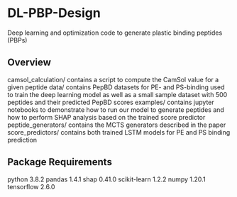 # DL-PBP-Design
Deep learning and optimization code to generate plastic binding peptides (PBPs)
## Overview
camsol_calculation/ contains a script to compute the CamSol value for a given peptide
data/ contains PepBD datasets for PE- and PS-binding used to train the deep learning model as well as a small sample dataset with 500 peptides and their predicted PepBD scores
examples/ contains jupyter notebooks to demonstrate how to run our model to generate peptides and how to perform SHAP analysis based on the trained score predictor
peptide_generators/ contains the MCTS generators described in the paper
score_predictors/ contains both trained LSTM models for PE and PS binding prediction
## Package Requirements
python 3.8.2
pandas 1.4.1
shap 0.41.0
scikit-learn 1.2.2
numpy 1.20.1
tensorflow 2.6.0

